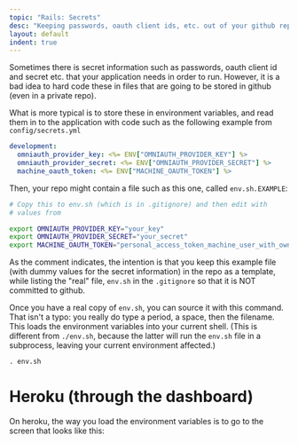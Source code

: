 ```yaml
---
topic: "Rails: Secrets"
desc: "Keeping passwords, oauth client ids, etc. out of your github repo"
layout: default
indent: true
---
```


Sometimes there is secret information such as passwords, oauth client id and secret 
etc. that your application needs in order to run.     However, it is a bad idea to hard code these in files
that are going to be stored in github (even in a private repo).

What is more typical is to store these in environment variables, and read them in to the application with
code such as the following example from `config/secrets.yml`

```yml
development:
  omniauth_provider_key: <%= ENV["OMNIAUTH_PROVIDER_KEY"] %>
  omniauth_provider_secret: <%= ENV["OMNIAUTH_PROVIDER_SECRET"] %>
  machine_oauth_token: <%= ENV["MACHINE_OAUTH_TOKEN"] %>      
```

Then, your repo might contain a file such as this one, called `env.sh.EXAMPLE`:

```sh
# Copy this to env.sh (which is in .gitignore) and then edit with
# values from

export OMNIAUTH_PROVIDER_KEY="your_key"
export OMNIAUTH_PROVIDER_SECRET="your_secret"
export MACHINE_OAUTH_TOKEN="personal_access_token_machine_user_with_owner"
```

As the comment indicates, the intention is that you keep this example file (with dummy values for the secret information)
in the repo as a template, while listing the "real" file, `env.sh` in the `.gitignore` so that it is NOT committed to github.

Once you have a real copy of `env.sh`, you can source it with this command.  That isn't a typo: you really do type a period, a 
space, then the filename.  This loads the environment variables into your current shell.  (This is different from `./env.sh`, because the latter will run the `env.sh` file in a subprocess, leaving your 
current environment affected.)

```
. env.sh
```

# Heroku (through the dashboard)

On heroku, the way you load the environment variables is to go to the screen that looks like this:




